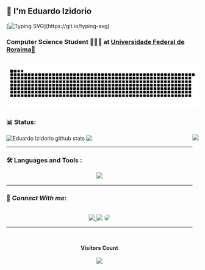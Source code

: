 <h2 align="left">👑 I'm Eduardo Izidorio </h2>

[![Typing SVG](https://readme-typing-svg.herokuapp.com/?font=Satisfy=&size=50&duration=5000&pause=400&color=9370DB&size=40&center=true&vCenter=true&width=1500&lines=Hello,+I'm+Eduardo+Izidorio;But+you+can+call+me+as+Kira+😎;I'm+23+years+old+😝;I+Love+Music+🎸+🎙️+🎶;I+Love+Sports+🏐;I+Love+Games+🎮+💜;Be+Welcome!)](https://git.io/typing-svg) 

<h3 align="left"> Computer Science Student 👨🏽‍💻 at <a href="https://ufrr.br/">Universidade Federal de Roraima📍</a></h3>
<br>

<picture>
  <source media="(prefers-color-scheme: dark)" srcset="https://github.com/EhoKira/EhoKira/blob/output/github-contribution-grid-snake-dark.svg">
  <source media="(prefers-color-scheme: light)" srcset="https://github.com/EhoKira/EhoKira/blob/output/github-contribution-grid-snake-dark.svg">
  <img alt="github contribution grid snake animation" src="https://github.com/EhoKira/EhoKira/blob/output/github-contribution-grid-snake-dark.svg">
</picture>

### 📊 Status:
<div>  
  <img height="330px" align="right" src="https://github.com/EhoKira/EhoKira/assets/99437216/c410485a-13cb-448d-a60b-346dd3ab8bda" />
  <img height="185" align="center" src="https://github-readme-stats.vercel.app/api?username=EhoKira&show_icons=true&theme=ocean_dark" alt="Eduardo Izidorio github stats" />
  <img height="170" align="center" src="https://github-readme-stats.vercel.app/api/top-langs/?username=EhoKira&layout=compact&langs_count=7&theme=ocean_dark"/>
<div> 

---
### :hammer_and_wrench: Languages and Tools :
<p align="center">
  <a href="https://skillicons.dev">
    <img src="https://skillicons.dev/icons?i=python,c,react,nodejs,cpp,blender,arduino,git,github,vscode,notion,linkedin&perline=4" />
  </a>
</p>
<!--[![My Skills](https://skillicons.dev/icons?i=python,c,react,nodejs,cpp,blender,arduino,git,github,vscode,notion,linkedin)](https://skillicons.dev) -->

---

### 📲 _Connect With me_:
<p align="center" style="display_block"><br>
  <!-- <a href="https://twitter.com/EhoKira/" target="_blank"><img src="https://img.shields.io/badge/Twitter-00acee?style=for-the-badge&logo=twitter&logoColor=white" target="_blank"></a> -->  
  <a href="https://www.instagram.com/_eduardoizidorio_/" target="_blank"><img src="https://img.shields.io/badge/-Instagram-%23E4405F?style=for-the-badge&logo=instagram&logoColor=white"</a>
  <!-- <a href="https://www.twitch.tv/ehokira" target="_blank"><img src="https://img.shields.io/badge/Twitch-9146FF?style=for-the-badge&logo=twitch&logoColor=white" target="_blank"></a> -->
  <a href ="mailto:cmp.1a.eduardo57izidorio@gmail.com"> <img src="https://img.shields.io/badge/-Gmail-%23333?style=for-the-badge&logo=gmail&logoColor=white" target="_blank"></a>
  <a href="https://www.linkedin.com/in/EduardoIzidorio/" target="_blank"><img src="https://img.shields.io/badge/-LinkedIn-%230077B5?style=for-the-badge&logo=linkedin&logoColor=white" style="border-radius: 30px" target="_blank"></a> 
  <!-- <a href="https://discord.gg/zcneCwuUkD" target="blank"><img src="https://img.shields.io/badge/-Discord-7289da?style=for-the-badge&logo=discord&logoColor=white"></a> --> 
<br>
</p>

---
<div align="center">
<br><p align="center"><b>Visitors Count</b></p>  
<p align="center"><img align="center" src="https://profile-counter.glitch.me/{EhoKira}/count.svg" /></p> 
<br>
</div>


<!-- <img src="https://github.com/EhoKira/EhoKira/blob/output/github-contribution-grid-snake.svg">-->

<!--<p align="center">
  <img align="center" width="200" height="180" src="https://cdn.discordapp.com/attachments/701952071934541824/1104786226831179916/unknown-removebg-preview.png" />
</p>-->

<!-- <p align="center">
  <img src="https://github-profile-trophy.vercel.app/?username=EhoKira&show_icons=true&theme=tokyonight&no-bg=true&column=3&margin-w=15&margin-h=15" />
</p> -->
